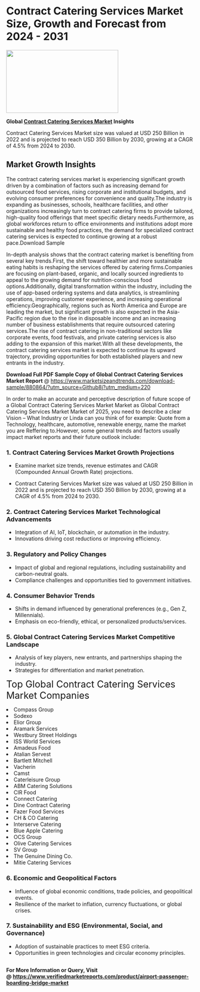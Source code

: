 <H1>Contract Catering Services Market Size, Growth and Forecast from 2024 - 2031</H1><img class="aligncenter size-medium wp-image-584254" src="https://thirdeyenews.in/wp-content/uploads/2024/09/Global-Market-Research-300x168.jpeg" alt="" width="300" height="168" /><p><strong>Global&nbsp;<a href="https://www.marketsizeandtrends.com/download-sample/880864/?utm_source=Github8j?utm_medium=220">Contract Catering Services Market</a> Insights</strong></p><p>Contract Catering Services Market size was valued at USD 250 Billion in 2022 and is projected to reach USD 350 Billion by 2030, growing at a CAGR of 4.5% from 2024 to 2030.</p><p><h2>Market Growth Insights</h2> <p>The contract catering services market is experiencing significant growth driven by a combination of factors such as increasing demand for outsourced food services, rising corporate and institutional budgets, and evolving consumer preferences for convenience and quality.The industry is expanding as businesses, schools, healthcare facilities, and other organizations increasingly turn to contract catering firms to provide tailored, high-quality food offerings that meet specific dietary needs.Furthermore, as global workforces return to office environments and institutions adopt more sustainable and healthy food practices, the demand for specialized contract catering services is expected to continue growing at a robust pace.Download Sample</p> <p>In-depth analysis shows that the contract catering market is benefiting from several key trends.First, the shift toward healthier and more sustainable eating habits is reshaping the services offered by catering firms.Companies are focusing on plant-based, organic, and locally sourced ingredients to appeal to the growing demand for nutrition-conscious food options.Additionally, digital transformation within the industry, including the use of app-based ordering systems and data analytics, is streamlining operations, improving customer experience, and increasing operational efficiency.Geographically, regions such as North America and Europe are leading the market, but significant growth is also expected in the Asia-Pacific region due to the rise in disposable income and an increasing number of business establishments that require outsourced catering services.The rise of contract catering in non-traditional sectors like corporate events, food festivals, and private catering services is also adding to the expansion of this market.With all these developments, the contract catering services market is expected to continue its upward trajectory, providing opportunities for both established players and new entrants in the industry.</p><p><span class=""><strong>Download Full PDF Sample Copy of Global Contract Catering Services Market Report</strong> @ <a href="https://www.marketsizeandtrends.com/download-sample/880864/?utm_source=Github8j?utm_medium=220" target="_blank">https://www.marketsizeandtrends.com/download-sample/880864/?utm_source=Github8j?utm_medium=220</a></span></p><p>In order to make an accurate and perceptive description of future scope of a Global&nbsp;Contract Catering Services Market Market as Global&nbsp;Contract Catering Services Market Market of 2025, you need to describe a clear Vision &ndash; What Industry or Linda can you think of for example: Quote from a Technology, healthcare, automotive, renewable energy, name the market you are Reffering to.However, some general trends and factors usually impact market reports and their future outlook include:</p><h3>1.&nbsp;<strong>Contract Catering Services Market Growth Projections</strong></h3><ul><li>Examine market size trends, revenue estimates and CAGR (Compounded Annual Growth Rate) projections.</li><li><p>Contract Catering Services Market size was valued at USD 250 Billion in 2022 and is projected to reach USD 350 Billion by 2030, growing at a CAGR of 4.5% from 2024 to 2030.</p></li></ul><h3>2.&nbsp;<strong>Contract Catering Services Market Technological Advancements</strong></h3><ul><li>Integration of AI, IoT, blockchain, or automation in the industry.</li><li>Innovations driving cost reductions or improving efficiency.</li></ul><h3>3.&nbsp;<strong>Regulatory and Policy Changes</strong></h3><ul><li>Impact of global and regional regulations, including sustainability and carbon-neutral goals.</li><li>Compliance challenges and opportunities tied to government initiatives.</li></ul><h3>4.&nbsp;<strong>Consumer Behavior Trends</strong></h3><ul><li>Shifts in demand influenced by generational preferences (e.g., Gen Z, Millennials).</li><li>Emphasis on eco-friendly, ethical, or personalized products/services.</li></ul><h3>5.&nbsp;<strong>Global Contract Catering Services Market Competitive Landscape</strong></h3><ul><li>Analysis of key players, new entrants, and partnerships shaping the industry.</li><li>Strategies for differentiation and market penetration.</li></ul><p data-pm-slice="1 1 []"><span style="color: inherit; font-family: inherit; font-size: 25px;">Top Global Contract Catering Services Market Companies</span></p><div class="" data-test-id=""><p><li>Compass Group</li><li> Sodexo</li><li> Elior Group</li><li> Aramark Services</li><li> Westbury Street Holdings</li><li> ISS World Services</li><li> Amadeus Food</li><li> Atalian Servest</li><li> Bartlett Mitchell</li><li> Vacherin</li><li> Camst</li><li> Caterleisure Group</li><li> ABM Catering Solutions</li><li> CIR Food</li><li> Connect Catering</li><li> Dine Contract Catering</li><li> Fazer Food Services</li><li> CH & CO Catering</li><li> Interserve Catering</li><li> Blue Apple Catering</li><li> OCS Group</li><li> Olive Catering Services</li><li> SV Group</li><li> The Genuine Dining Co.</li><li> Mitie Catering Services</li></p></div><h3>6.&nbsp;<strong>Economic and Geopolitical Factors</strong></h3><ul><li>Influence of global economic conditions, trade policies, and geopolitical events.</li><li>Resilience of the market to inflation, currency fluctuations, or global crises.</li></ul><h3>7.&nbsp;<strong>Sustainability and ESG (Environmental, Social, and Governance)</strong></h3><ul><li>Adoption of sustainable practices to meet ESG criteria.</li><li>Opportunities in green technologies and circular economy principles.</li></ul><h2><strong style="font-size: 14px;">For More Information or Query, Visit @&nbsp;</strong><a style="background-color: #ffffff; font-size: 14px;" href="https://www.marketsizeandtrends.com/report/contract-catering-services-market/" target="_blank">https://www.verifiedmarketreports.com/product/airport-passenger-boarding-bridge-market</a></h2>